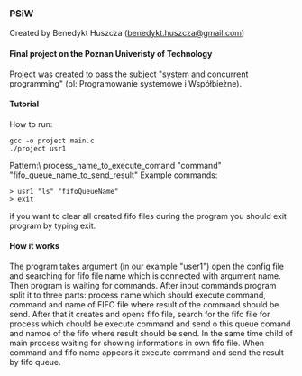 ### PSiW
Created by Benedykt Huszcza (benedykt.huszcza@gmail.com)
#### Final project on the Poznan Univeristy of Technology
Project was created to pass the subject "system and concurrent programming" (pl: Programowanie systemowe i Współbieżne).
#### Tutorial
How to run:
```
gcc -o project main.c
./project usr1
```
Pattern:\ 
process_name_to_execute_comand "command" "fifo_queue_name_to_send_result"
Example commands:
```
> usr1 "ls" "fifoQueueName"
> exit
```
if you want to clear all created fifo files during the program you should exit program by typing exit.

#### How it works
The program takes argument (in our example "user1") open the config file and searching for fifo file name which is connected with argument name.
Then program is waiting for commands. After input commands program split it to three parts: process name which should execute command, command and name of FIFO file where result of the command should be send. After that it creates and opens fifo file, search for the fifo file for process which chould be execute command and send o this queue comand and namoe of the fifo where result should be send. In the same time child of main process waiting for showing informations in own fifo file. When command and fifo name appears it execute command and send the result by fifo queue.
